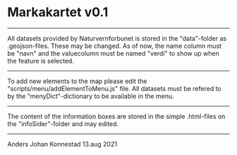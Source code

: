 # Markakartet v0.1


---

All datasets provided by Naturvernforbunet is stored in the "data"-folder as .geojson-files.
These may be changed.
As of now, the name column must be "navn" and the valuecolumn must be named "verdi" to show up when the feature is selected.

---

To add new elements to the map please edit the "scripts/menu/addElementToMenu.js" file.
All datasets must be refered to by the "menyDict"-dictionary to be available in the menu.

---

The content of the information boxes are stored in the simple .html-files on the "infoSider"-folder and may edited.

---



Anders Johan Konnestad
13.aug 2021
